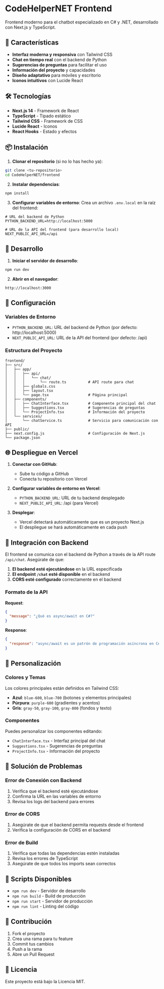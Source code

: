 # CodeHelperNET Frontend

Frontend moderno para el chatbot especializado en C# y .NET, desarrollado con Next.js y TypeScript.

## 🚀 Características

- **Interfaz moderna y responsiva** con Tailwind CSS
- **Chat en tiempo real** con el backend de Python
- **Sugerencias de preguntas** para facilitar el uso
- **Información del proyecto** y capacidades
- **Diseño adaptativo** para móviles y escritorio
- **Iconos intuitivos** con Lucide React

## 🛠️ Tecnologías

- **Next.js 14** - Framework de React
- **TypeScript** - Tipado estático
- **Tailwind CSS** - Framework de CSS
- **Lucide React** - Iconos
- **React Hooks** - Estado y efectos

## 📦 Instalación

1. **Clonar el repositorio** (si no lo has hecho ya):
```bash
git clone <tu-repositorio>
cd CodeHelperNET/frontend
```

2. **Instalar dependencias**:
```bash
npm install
```

3. **Configurar variables de entorno**:
Crea un archivo `.env.local` en la raíz del frontend:
```env
# URL del backend de Python
PYTHON_BACKEND_URL=http://localhost:5000

# URL de la API del frontend (para desarrollo local)
NEXT_PUBLIC_API_URL=/api
```

## 🚀 Desarrollo

1. **Iniciar el servidor de desarrollo**:
```bash
npm run dev
```

2. **Abrir en el navegador**:
```
http://localhost:3000
```

## 🔧 Configuración

### Variables de Entorno

- `PYTHON_BACKEND_URL`: URL del backend de Python (por defecto: http://localhost:5000)
- `NEXT_PUBLIC_API_URL`: URL de la API del frontend (por defecto: /api)

### Estructura del Proyecto

```
frontend/
├── src/
│   ├── app/
│   │   ├── api/
│   │   │   └── chat/
│   │   │       └── route.ts          # API route para chat
│   │   ├── globals.css
│   │   ├── layout.tsx
│   │   └── page.tsx                  # Página principal
│   ├── components/
│   │   ├── ChatInterface.tsx         # Componente principal del chat
│   │   ├── Suggestions.tsx           # Sugerencias de preguntas
│   │   └── ProjectInfo.tsx           # Información del proyecto
│   └── services/
│       └── chatService.ts            # Servicio para comunicación con API
├── public/
├── next.config.js                    # Configuración de Next.js
└── package.json
```

## 🌐 Despliegue en Vercel

1. **Conectar con GitHub**:
   - Sube tu código a GitHub
   - Conecta tu repositorio con Vercel

2. **Configurar variables de entorno en Vercel**:
   - `PYTHON_BACKEND_URL`: URL de tu backend desplegado
   - `NEXT_PUBLIC_API_URL`: /api (para Vercel)

3. **Desplegar**:
   - Vercel detectará automáticamente que es un proyecto Next.js
   - El despliegue se hará automáticamente en cada push

## 🔗 Integración con Backend

El frontend se comunica con el backend de Python a través de la API route `/api/chat`. Asegúrate de que:

1. **El backend esté ejecutándose** en la URL especificada
2. **El endpoint `/chat` esté disponible** en el backend
3. **CORS esté configurado** correctamente en el backend

### Formato de la API

**Request**:
```json
{
  "message": "¿Qué es async/await en C#?"
}
```

**Response**:
```json
{
  "response": "async/await es un patrón de programación asíncrona en C#..."
}
```

## 🎨 Personalización

### Colores y Temas

Los colores principales están definidos en Tailwind CSS:
- **Azul**: `blue-600`, `blue-700` (botones y elementos principales)
- **Púrpura**: `purple-600` (gradientes y acentos)
- **Gris**: `gray-50`, `gray-100`, `gray-800` (fondos y texto)

### Componentes

Puedes personalizar los componentes editando:
- `ChatInterface.tsx` - Interfaz principal del chat
- `Suggestions.tsx` - Sugerencias de preguntas
- `ProjectInfo.tsx` - Información del proyecto

## 🐛 Solución de Problemas

### Error de Conexión con Backend

1. Verifica que el backend esté ejecutándose
2. Confirma la URL en las variables de entorno
3. Revisa los logs del backend para errores

### Error de CORS

1. Asegúrate de que el backend permita requests desde el frontend
2. Verifica la configuración de CORS en el backend

### Error de Build

1. Verifica que todas las dependencias estén instaladas
2. Revisa los errores de TypeScript
3. Asegúrate de que todos los imports sean correctos

## 📝 Scripts Disponibles

- `npm run dev` - Servidor de desarrollo
- `npm run build` - Build de producción
- `npm run start` - Servidor de producción
- `npm run lint` - Linting del código

## 🤝 Contribución

1. Fork el proyecto
2. Crea una rama para tu feature
3. Commit tus cambios
4. Push a la rama
5. Abre un Pull Request

## 📄 Licencia

Este proyecto está bajo la Licencia MIT.
